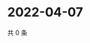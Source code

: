 # 2022-04-07

共 0 条

<!-- BEGIN WEIBO -->
<!-- 最后更新时间 Thu Apr 07 2022 11:19:03 GMT+0800 (China Standard Time) -->

<!-- END WEIBO -->
